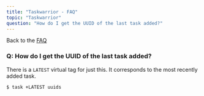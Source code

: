 ```yaml
---
title: "Taskwarrior - FAQ"
topic: "Taskwarrior"
question: "How do I get the UUID of the last task added?"
---
```


Back to the [FAQ](/support/faq)

### Q: How do I get the UUID of the last task added?

There is a `LATEST` virtual tag for just this.
It corresponds to the most recently added task.

```
$ task +LATEST uuids
```
